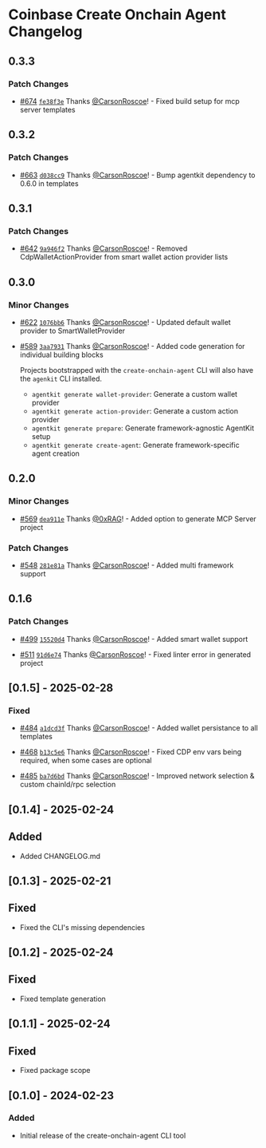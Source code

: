 # Coinbase Create Onchain Agent Changelog

## 0.3.3

### Patch Changes

- [#674](https://github.com/coinbase/agentkit/pull/674) [`fe38f3e`](https://github.com/coinbase/agentkit/commit/fe38f3e4a02d90f3a5452cc2f7c2273abbe46462) Thanks [@CarsonRoscoe](https://github.com/CarsonRoscoe)! - Fixed build setup for mcp server templates

## 0.3.2

### Patch Changes

- [#663](https://github.com/coinbase/agentkit/pull/663) [`d038cc9`](https://github.com/coinbase/agentkit/commit/d038cc9670c5e59678adc47f0b40da92cac55cc7) Thanks [@CarsonRoscoe](https://github.com/CarsonRoscoe)! - Bump agentkit dependency to 0.6.0 in templates

## 0.3.1

### Patch Changes

- [#642](https://github.com/coinbase/agentkit/pull/642) [`9a946f2`](https://github.com/coinbase/agentkit/commit/9a946f241897bbd1f8fc394861cdbe9e8b6b4e6f) Thanks [@CarsonRoscoe](https://github.com/CarsonRoscoe)! - Removed CdpWalletActionProvider from smart wallet action provider lists

## 0.3.0

### Minor Changes

- [#622](https://github.com/coinbase/agentkit/pull/622) [`1076bb6`](https://github.com/coinbase/agentkit/commit/1076bb661ad6ff533006777ec658547d5a15f1b1) Thanks [@CarsonRoscoe](https://github.com/CarsonRoscoe)! - Updated default wallet provider to SmartWalletProvider

- [#589](https://github.com/coinbase/agentkit/pull/589) [`3aa7931`](https://github.com/coinbase/agentkit/commit/3aa793137c1d7ff0a57fb68be0a97cc1978b51d8) Thanks [@CarsonRoscoe](https://github.com/CarsonRoscoe)! - Added code generation for individual building blocks

  Projects bootstrapped with the `create-onchain-agent` CLI will also have the `agenkit` CLI installed.

  - `agentkit generate wallet-provider`: Generate a custom wallet provider
  - `agentkit generate action-provider`: Generate a custom action provider
  - `agentkit generate prepare`: Generate framework-agnostic AgentKit setup
  - `agentkit generate create-agent`: Generate framework-specific agent creation

## 0.2.0

### Minor Changes

- [#569](https://github.com/coinbase/agentkit/pull/569) [`dea911e`](https://github.com/coinbase/agentkit/commit/dea911e384a702b1c2b26dde66b1f3213683e603) Thanks [@0xRAG](https://github.com/0xRAG)! - Added option to generate MCP Server project

### Patch Changes

- [#548](https://github.com/coinbase/agentkit/pull/548) [`281e81a`](https://github.com/coinbase/agentkit/commit/281e81a46f3148531b1ba13096cbd9b6fcddb7b0) Thanks [@CarsonRoscoe](https://github.com/CarsonRoscoe)! - Added multi framework support

## 0.1.6

### Patch Changes

- [#499](https://github.com/coinbase/agentkit/pull/499) [`15520d4`](https://github.com/coinbase/agentkit/commit/15520d4cf48f204a2b0a43a303f9ab03f3c92409) Thanks [@CarsonRoscoe](https://github.com/CarsonRoscoe)! - Added smart wallet support

- [#511](https://github.com/coinbase/agentkit/pull/511) [`91d6e74`](https://github.com/coinbase/agentkit/commit/91d6e748345beb354c5839c1013f0e94e076e80f) Thanks [@CarsonRoscoe](https://github.com/CarsonRoscoe)! - Fixed linter error in generated project

## [0.1.5] - 2025-02-28

### Fixed

- [#484](https://github.com/coinbase/agentkit/pull/484) [`a1dcd3f`](https://github.com/coinbase/agentkit/commit/a1dcd3fa32dac78a91eb99938e5608672ca005ee) Thanks [@CarsonRoscoe](https://github.com/CarsonRoscoe)! - Added wallet persistance to all templates

- [#468](https://github.com/coinbase/agentkit/pull/468) [`b13c5e6`](https://github.com/coinbase/agentkit/commit/b13c5e685ebeed1d00963286067da1a106b18d37) Thanks [@CarsonRoscoe](https://github.com/CarsonRoscoe)! - Fixed CDP env vars being required, when some cases are optional

- [#485](https://github.com/coinbase/agentkit/pull/485) [`ba7d6bd`](https://github.com/coinbase/agentkit/commit/ba7d6bdb5745f6651c73899f4b5628dd9e331c7e) Thanks [@CarsonRoscoe](https://github.com/CarsonRoscoe)! - Improved network selection & custom chainId/rpc selection

## [0.1.4] - 2025-02-24

## Added

- Added CHANGELOG.md

## [0.1.3] - 2025-02-21

## Fixed

- Fixed the CLI's missing dependencies

## [0.1.2] - 2025-02-24

## Fixed

- Fixed template generation

## [0.1.1] - 2025-02-24

## Fixed

- Fixed package scope

## [0.1.0] - 2024-02-23

### Added

- Initial release of the create-onchain-agent CLI tool
